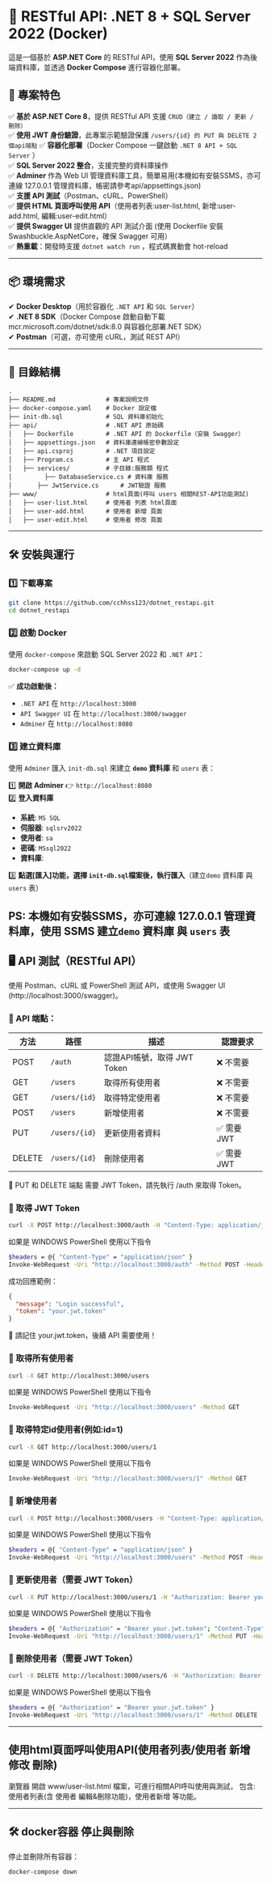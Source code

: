 # **🚀 RESTful API: .NET 8 + SQL Server 2022 (Docker)**
這是一個基於 **ASP.NET Core** 的 RESTful API，使用 **SQL Server 2022** 作為後端資料庫，並透過 **Docker Compose** 進行容器化部署。

## 🌟 專案特色
✅ **基於 ASP.NET Core 8**，提供 RESTful API 支援 `CRUD（建立 / 讀取 / 更新 / 刪除）`    
✅ **使用 JWT 身份驗證**，此專案示範驗證保護 `/users/{id} 的 PUT 與 DELETE 2個api端點` 
✅ **容器化部署**（Docker Compose 一鍵啟動 `.NET 8 API + SQL Server` ）  
✅ **SQL Server 2022 整合**，支援完整的資料庫操作  
✅ **Adminer** 作為 Web UI 管理資料庫工具，簡單易用(本機如有安裝SSMS，亦可連線 127.0.0.1 管理資料庫，帳密請參考api/appsettings.json)  
✅ **支援 API 測試**（Postman、cURL、PowerShell）  
✅ **提供 HTML 頁面呼叫使用 API**（使用者列表:user-list.html, 新增:user-add.html, 編輯:user-edit.html）  
✅ **提供 Swagger UI** 提供直觀的 API 測試介面 (使用 Dockerfile 安裝 Swashbuckle.AspNetCore，確保 Swagger 可用）  
✅ **熱重載**：開發時支援 `dotnet watch run` ，程式碼異動會 hot-reload

---

## 📦 環境需求
✔ **Docker Desktop**（用於容器化 `.NET API` 和 `SQL Server`）  
✔ **.NET 8 SDK**（Docker Compose 啟動自動下載 mcr.microsoft.com/dotnet/sdk:8.0 與容器化部署.NET SDK）  
✔ **Postman**（可選，亦可使用 cURL，測試 REST API）

---

## **🔹 目錄結構**
```
.
├── README.md              # 專案說明文件
├── docker-compose.yaml    # Docker 設定檔
├── init-db.sql            # SQL 資料庫初始化
├── api/                   # .NET API 原始碼
│   ├── Dockerfile         # .NET API 的 Dockerfile（安裝 Swagger）
│   ├── appsettings.json   # 資料庫連線帳密參數設定
│   ├── api.csproj         # .NET 項目設定
│   ├── Program.cs         # 主 API 程式
│   ├── services/          # 子目錄:服務類 程式 
│   	  ├── DatabaseService.cs # 資料庫 服務
│       ├── JwtService.cs      # JWT驗證 服務
├── www/                   # html頁面(呼叫 users 相關REST-API功能測試)
│   ├── user-list.html     # 使用者 列表 html頁面
│   ├── user-add.html      # 使用者 新增 頁面
│   ├── user-edit.html     # 使用者 修改 頁面

```

---

## **🛠 安裝與運行**
### **1️⃣ 下載專案**
```sh
git clone https://github.com/cchhss123/dotnet_restapi.git
cd dotnet_restapi
```

### **2️⃣ 啟動 Docker**
使用 `docker-compose` 來啟動 SQL Server 2022 和 `.NET API`：
```sh
docker-compose up -d
```
✅ **成功啟動後：**
- `.NET API` 在 `http://localhost:3000`
- `API Swagger UI` 在 `http://localhost:3000/swagger`
- `Adminer` 在 `http://localhost:8080`

### **3️⃣ 建立資料庫**
使用 `Adminer` 匯入 `init-db.sql` 來建立 **`demo` 資料庫** 和 `users` 表：

1️⃣ **開啟 Adminer** 👉 `http://localhost:8080`  
2️⃣ **登入資料庫**
   - **系統**: `MS SQL`
   - **伺服器**: `sqlsrv2022`
   - **使用者**: `sa`
   - **密碼**: `MSsql2022`
   - **資料庫**: 
     
3️⃣ **點選[匯入]功能，選擇 `init-db.sql`檔案後，執行匯入**（建立`demo` 資料庫 與 `users` 表）

PS: 本機如有安裝SSMS，亦可連線 127.0.0.1 管理資料庫，使用 SSMS 建立`demo` 資料庫 與 `users` 表
---

## 🖥 API 測試（RESTful API）

使用 Postman、cURL 或 PowerShell 測試 API，或使用 Swagger UI (http://localhost:3000/swagger)。

### 📌 API 端點：
|  方法  |  路徑                           | 描述          | 認證要求          |
|--------|--------------------------------|---------------|---------------|
| POST   | `/auth`                       | 認證API帳號，取得 JWT Token | ❌ 不需要 |
| GET    | `/users`                       | 取得所有使用者  | ❌ 不需要 |
| GET    | `/users/{id}`                  | 取得特定使用者  | ❌ 不需要 |
| POST   | `/users`                       | 新增使用者      | ❌ 不需要 |
| PUT    | `/users/{id}`                  | 更新使用者資料  | ✅ 需要 JWT |
| DELETE | `/users/{id}`                  | 刪除使用者    | ✅ 需要 JWT |


📌 PUT 和 DELETE 端點 需要 JWT Token，請先執行 /auth 來取得 Token。

### **📌 取得 JWT Token**
```sh
curl -X POST http://localhost:3000/auth -H "Content-Type: application/json" -d '{"Account": "api", "Password": "test"}'
```
如果是 WINDOWS PowerShell 使用以下指令
```sh
$headers = @{ "Content-Type" = "application/json" }
Invoke-WebRequest -Uri "http://localhost:3000/auth" -Method POST -Headers $headers -Body '{"Account": "api", "Password": "test"}'
```

成功回應範例：

```json
{
  "message": "Login successful",
  "token": "your.jwt.token"
}
```
📌 請記住 your.jwt.token，後續 API 需要使用！


### **📌 取得所有使用者**
```sh
curl -X GET http://localhost:3000/users
```
如果是 WINDOWS PowerShell 使用以下指令
```sh
Invoke-WebRequest -Uri "http://localhost:3000/users" -Method GET
```

### **📌 取得特定id使用者(例如:id=1)**
```sh
curl -X GET http://localhost:3000/users/1
```
如果是 WINDOWS PowerShell 使用以下指令
```sh
Invoke-WebRequest -Uri "http://localhost:3000/users/1" -Method GET
```

### **📌 新增使用者**
```sh
curl -X POST http://localhost:3000/users -H "Content-Type: application/json" -d '{"name": "andrew","email": "cchhss123@hotmail.com"}'
```
如果是 WINDOWS PowerShell 使用以下指令
```sh
$headers = @{ "Content-Type" = "application/json" }
Invoke-WebRequest -Uri "http://localhost:3000/users" -Method POST -Headers $headers -Body '{"name": "andrew","email": "cchhss123@hotmail.com"}'
```

### **📌 更新使用者（需要 JWT Token）**
```sh
curl -X PUT http://localhost:3000/users/1 -H "Authorization: Bearer your.jwt.token" -H "Content-Type: application/json" -d '{"name": "andy", "email": "andy@example.com"}'
```
如果是 WINDOWS PowerShell 使用以下指令
```sh
$headers = @{ "Authorization" = "Bearer your.jwt.token"; "Content-Type" = "application/json" }
Invoke-WebRequest -Uri "http://localhost:3000/users/1" -Method PUT -Headers $headers -Body '{"name": "andy", "email": "andy@example.com"}'
```

### **📌 刪除使用者（需要 JWT Token）**
```sh
curl -X DELETE http://localhost:3000/users/6 -H "Authorization: Bearer your.jwt.token"
```
如果是 WINDOWS PowerShell 使用以下指令
```sh
$headers = @{ "Authorization" = "Bearer your.jwt.token" }
Invoke-WebRequest -Uri "http://localhost:3000/users/1" -Method DELETE -Headers $headers
```

---

## **使用html頁面呼叫使用API(使用者列表/使用者 新增 修改 刪除)**

瀏覽器 開啟 www/user-list.html 檔案，可進行相關API呼叫使用與測試，
包含: 使用者列表(含 使用者 編輯&刪除功能)，使用者新增 等功能。

---

## **🛠 docker容器 停止與刪除**
停止並刪除所有容器：
```sh
docker-compose down
```





